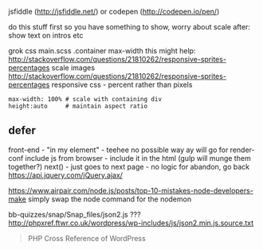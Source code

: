  jsfiddle (http://jsfiddle.net/) or codepen (http://codepen.io/pen/)

 
do this stuff first so you have something to show, worry about scale after:
show text on intros etc


grok css
main.scss .container max-width
this might help: http://stackoverflow.com/questions/21810262/responsive-sprites-percentages
scale images
http://stackoverflow.com/questions/21810262/responsive-sprites-percentages
responsive css - percent rather than pixels

    max-width: 100% # scale with containing div
    height:auto     # maintain aspect ratio

## defer

front-end - "in my element" - teehee
no possible way ay will go for render-conf
include js from browser - include it in the html (gulp will munge them together?)
next() - just goes to next page - no logic for abandon, go back
https://api.jquery.com/jQuery.ajax/

https://www.airpair.com/node.js/posts/top-10-mistakes-node-developers-make
simply swap the node command for the nodemon

bb-quizzes/snap/Snap_files/json2.js ???
http://phpxref.ftwr.co.uk/wordpress/wp-includes/js/json2.min.js.source.txt
>PHP Cross Reference of WordPress